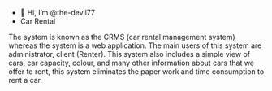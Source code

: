 - 👋 Hi, I’m @the-devil77
- Car Rental

The system is known as the CRMS (car rental management system) whereas the 
system is a web application. The main users of this system are administrator, client (Renter). 
This system also includes a simple view of cars, car capacity, colour, and many other 
information about cars that we offer to rent, this system eliminates the paper work and time 
consumption to rent a car.

<!---
the-devil77/the-devil77 is a ✨ special ✨ repository because its `README.md` (this file) appears on your GitHub profile.
You can click the Preview link to take a look at your changes.
--->
